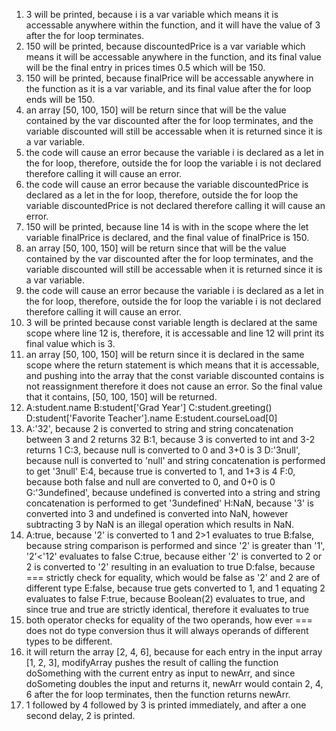 1. 3 will be printed, because i is a var variable which means it is accessable anywhere within the function, and it will have the value of 3 after the for loop terminates.
2. 150 will be printed, because discountedPrice is a var variable which means it will be accessable anywhere in the function, and its final value will be the final entry in prices times 0.5 which will be 150.
3. 150 will be printed, because finalPrice will be accessable anywhere in the function as it is a var variable, and its final value after the for loop ends will be 150.
4. an array [50, 100, 150] will be return since that will be the value contained by the var discounted after the for loop terminates, and the variable discounted will still be accessable when it is returned since it is a var variable.
5. the code will cause an error because the variable i is declared as a let in the for loop, therefore, outside the for loop the variable i is not declared therefore calling it will cause an error.
6. the code will cause an error because the variable discountedPrice is declared as a let in the for loop, therefore, outside the for loop the variable discountedPrice is not declared therefore calling it will cause an error.
7. 150 will be printed, because line 14 is with in the scope where the let variable finalPrice is declared, and the final value of finalPrice is 150.
8. an array [50, 100, 150] will be return since that will be the value contained by the var discounted after the for loop terminates, and the variable discounted will still be accessable when it is returned since it is a var variable.
9. the code will cause an error because the variable i is declared as a let in the for loop, therefore, outside the for loop the variable i is not declared therefore calling it will cause an error.
10. 3 will be printed because const variable length is declared at the same scope where line 12 is, therefore, it is accessable and line 12 will print its final value which is 3.
11. an array [50, 100, 150] will be return since it is declared in the same scope where the return statement is which means that it is accessable, and pushing into the array that the const variable discounted contains is not reassignment therefore it does not cause an error. So the final value that it contains, [50, 100, 150] will be returned.
12. A:student.name 
    B:student['Grad Year'] 
    C:student.greeting() 
    D:student['Favorite Teacher'].name 
    E:student.courseLoad[0]
13. A:'32', because 2 is converted to string and string concatenation between 3 and 2 returns 32
    B:1, because 3 is converted to int and 3-2 returns 1
    C:3, because null is converted to 0 and 3+0 is 3
    D:'3null', because null is converted to 'null' and string concatenation is performed to get '3null'
    E:4, because true is converted to 1, and 1+3 is 4
    F:0, because both false and null are converted to 0, and 0+0 is 0
    G:'3undefined', because undefined is converted into a string and string concatenation is performed to get '3undefined' 
    H:NaN, because '3' is converted into 3 and undefined is converted into NaN, however subtracting 3 by NaN is an illegal operation which results in NaN.
14. A:true, because '2' is converted to 1 and 2>1 evaluates to true
    B:false, because string comparison is performed and since '2' is greater than '1', '2'<'12' evaluates to false
    C:true, because either '2' is converted to 2 or 2 is converted to '2' resulting in an evaluation to true
    D:false, because === strictly check for equality, which would be false as '2' and 2 are of different type
    E:false, because true gets converted to 1, and 1 equating 2 evaluates to false
    F:true, because Boolean(2) evaluates to true, and since true and true are strictly identical, therefore it evaluates to true
15. both operator checks for equality of the two operands, how ever === does not do type conversion thus it will always operands of different types to be different.
17. it will return the array [2, 4, 6], because for each entry in the input array [1, 2, 3], modifyArray pushes the result of calling the function doSomething with the current entry as input to newArr, and since doSometing doubles the input and returns it, newArr would contain 2, 4, 6 after the for loop terminates, then the function returns newArr.
19. 1 followed by 4 followed by 3 is printed immediately, and after a one second delay, 2 is printed.